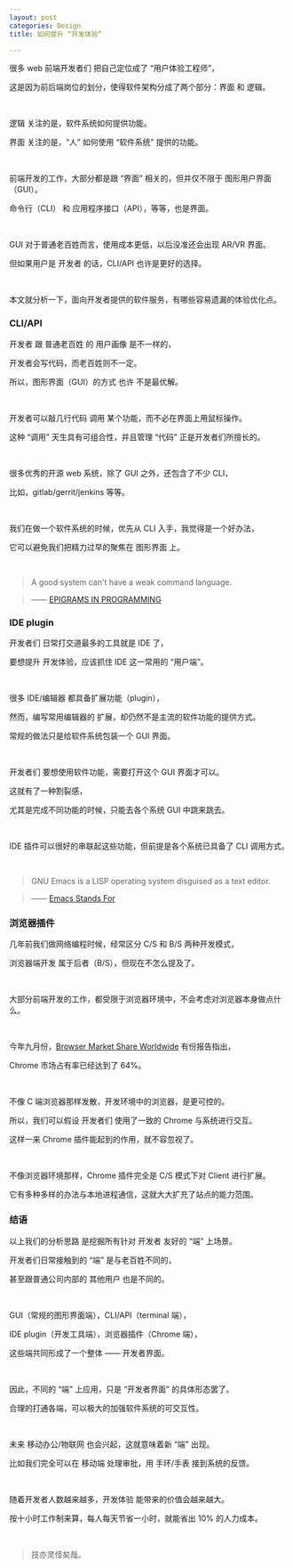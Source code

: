 ```yaml
---
layout: post
categories: Design
title: 如何提升 “开发体验”

---
```


很多 web 前端开发者们 把自己定位成了 “用户体验工程师”，

这是因为前后端岗位的划分，使得软件架构分成了两个部分：界面 和 逻辑。

<br/>

逻辑 关注的是，软件系统如何提供功能。

界面 关注的是，“人” 如何使用 “软件系统” 提供的功能。

<br/>

前端开发的工作，大部分都是跟 “界面” 相关的，但并仅不限于 图形用户界面（GUI）。

命令行（CLI） 和 应用程序接口（API），等等，也是界面。

<br/>

GUI 对于普通老百姓而言，使用成本更低，以后没准还会出现 AR/VR 界面。

但如果用户是 开发者 的话，CLI/API 也许是更好的选择。

<br/>

本文就分析一下，面向开发者提供的软件服务，有哪些容易遗漏的体验优化点。

### CLI/API

开发者 跟 普通老百姓 的 用户画像 是不一样的，

开发者会写代码，而老百姓则不一定。

所以，图形界面（GUI）的方式 也许 不是最优解。

<br/>

开发者可以敲几行代码 调用 某个功能，而不必在界面上用鼠标操作。

这种 “调用” 天生具有可组合性，并且管理 “代码” 正是开发者们所擅长的。

<br/>

很多优秀的开源 web 系统，除了 GUI 之外，还包含了不少 CLI，

比如，gitlab/gerrit/jenkins 等等。

<br/>

我们在做一个软件系统的时候，优先从 CLI 入手，我觉得是一个好办法，

它可以避免我们把精力过早的聚焦在 图形界面 上。

<br/>

> A good system can't have a weak command language.

> —— [EPIGRAMS IN PROGRAMMING](http://www.cs.yale.edu/homes/perlis-alan/quotes.html)

### IDE plugin

开发者们 日常打交道最多的工具就是 IDE 了，

要想提升 开发体验，应该抓住 IDE 这一常用的 “用户端”。

<br/>

很多 IDE/编辑器 都具备扩展功能（plugin），

然而，编写常用编辑器的 扩展，却仍然不是主流的软件功能的提供方式。

常规的做法只是给软件系统包装一个 GUI 界面。

<br/>

开发者们 要想使用软件功能，需要打开这个 GUI 界面才可以。

这就有了一种割裂感，

尤其是完成不同功能的时候，只能去各个系统 GUI 中跳来跳去。

<br/>

IDE 插件可以很好的串联起这些功能，但前提是各个系统已具备了 CLI 调用方式。

<br/>

> GNU Emacs is a LISP operating system disguised as a text editor.

> —— [Emacs Stands For](https://wiki.c2.com/?EmacsStandsFor)

### 浏览器插件

几年前我们做网络编程时候，经常区分 C/S 和 B/S 两种开发模式，

浏览器端开发 属于后者（B/S），但现在不怎么提及了。

<br/>

大部分前端开发的工作，都受限于浏览器环境中，不会考虑对浏览器本身做点什么。

<br/>

今年九月份，[Browser Market Share Worldwide](https://gs.statcounter.com/browser-market-share) 有份报告指出，

Chrome 市场占有率已经达到了 64%。

<br/>

不像 C 端浏览器那样发散，开发环境中的浏览器，是更可控的。

所以，我们可以假设 开发者们 使用了一致的 Chrome 与系统进行交互。

这样一来 Chrome 插件能起到的作用，就不容忽视了。

<br/>

不像浏览器环境那样，Chrome 插件完全是 C/S 模式下对 Client 进行扩展。

它有多种多样的办法与本地进程通信，这就大大扩充了站点的能力范围。

### 结语

以上我们的分析思路 是挖掘所有针对 开发者 友好的 “端” 上场景。

开发者们日常接触到的 “端” 是与老百姓不同的，

甚至跟普通公司内部的 其他用户 也是不同的。

<br/>

GUI（常规的图形界面端），CLI/API（terminal 端），

IDE plugin（开发工具端），浏览器插件（Chrome 端），

这些端共同形成了一个整体 —— 开发者界面。

<br/>

因此，不同的 “端” 上应用，只是 “开发者界面” 的具体形态罢了。

合理的打通各端，可以极大的加强软件系统的可交互性。

<br/>

未来 移动办公/物联网 也会兴起，这就意味着新 “端” 出现。

比如我们完全可以在 移动端 处理审批，用 手环/手表 接到系统的反馈。

<br/>

随着开发者人数越来越多，开发体验 能带来的价值会越来越大。

按十小时工作制来算，每人每天节省一小时，就能省出 10% 的人力成本。

<br/>

> 技亦灵怪矣哉。
